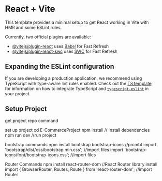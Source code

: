 # React + Vite

This template provides a minimal setup to get React working in Vite with HMR and some ESLint rules.

Currently, two official plugins are available:

- [@vitejs/plugin-react](https://github.com/vitejs/vite-plugin-react/blob/main/packages/plugin-react) uses [Babel](https://babeljs.io/) for Fast Refresh
- [@vitejs/plugin-react-swc](https://github.com/vitejs/vite-plugin-react/blob/main/packages/plugin-react-swc) uses [SWC](https://swc.rs/) for Fast Refresh

## Expanding the ESLint configuration

If you are developing a production application, we recommend using TypeScript with type-aware lint rules enabled. Check out the [TS template](https://github.com/vitejs/vite/tree/main/packages/create-vite/template-react-ts) for information on how to integrate TypeScript and [`typescript-eslint`](https://typescript-eslint.io) in your project.

## Setup Project
  get project repo command
  
  
  
  set up project
  cd E-CommerceProject
  npm install    // install debendencies
  npm run dev    //run project
  
  bootstrap commands
  npm install bootstrap bootstrap-icons //prombt
  import 'bootstrap/dist/css/bootstrap.min.css'; //import files
    import 'bootstrap-icons/font/bootstrap-icons.css'; //import files
    
  Router Commands
   npm install react-router-dom //React Router library install
   import { BrowserRouter, Routes, Route } from 'react-router-dom'; //import Router
    

